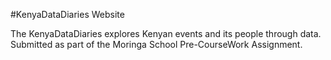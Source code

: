 
#KenyaDataDiaries Website 

The KenyaDataDiaries explores Kenyan events and its people through data. Submitted as part of the Moringa School Pre-CourseWork Assignment.
